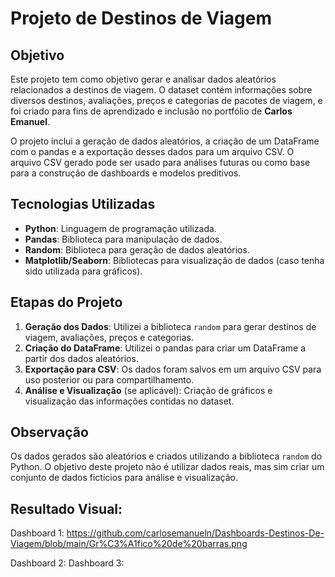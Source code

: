 # Projeto de Destinos de Viagem

## Objetivo
Este projeto tem como objetivo gerar e analisar dados aleatórios relacionados a destinos de viagem. O dataset contém informações sobre diversos destinos, avaliações, preços e categorias de pacotes de viagem, e foi criado para fins de aprendizado e inclusão no portfólio de **Carlos Emanuel**.

O projeto inclui a geração de dados aleatórios, a criação de um DataFrame com o pandas e a exportação desses dados para um arquivo CSV. O arquivo CSV gerado pode ser usado para análises futuras ou como base para a construção de dashboards e modelos preditivos.

## Tecnologias Utilizadas

- **Python**: Linguagem de programação utilizada.
- **Pandas**: Biblioteca para manipulação de dados.
- **Random**: Biblioteca para geração de dados aleatórios.
- **Matplotlib/Seaborn**: Bibliotecas para visualização de dados (caso tenha sido utilizada para gráficos).

## Etapas do Projeto

1. **Geração dos Dados**: Utilizei a biblioteca `random` para gerar destinos de viagem, avaliações, preços e categorias.
2. **Criação do DataFrame**: Utilizei o pandas para criar um DataFrame a partir dos dados aleatórios.
3. **Exportação para CSV**: Os dados foram salvos em um arquivo CSV para uso posterior ou para compartilhamento.
4. **Análise e Visualização** (se aplicável): Criação de gráficos e visualização das informações contidas no dataset.

## Observação
Os dados gerados são aleatórios e criados utilizando a biblioteca `random` do Python. O objetivo deste projeto não é utilizar dados reais, mas sim criar um conjunto de dados fictícios para análise e visualização.

## Resultado Visual:

Dashboard 1: https://github.com/carlosemanueln/Dashboards-Destinos-De-Viagem/blob/main/Gr%C3%A1fico%20de%20barras.png

Dashboard 2:
Dashboard 3:
